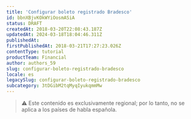 ```yaml
---
title: 'Configurar boleto registrado Bradesco'
id: bbnXBjvKOkWYiOosmASiA
status: DRAFT
createdAt: 2018-03-20T22:08:43.187Z
updatedAt: 2024-03-18T18:04:46.311Z
publishedAt: 
firstPublishedAt: 2018-03-21T17:27:23.026Z
contentType: tutorial
productTeam: Financial
author: authors_59
slug: configurar-boleto-registrado-bradesco
locale: es
legacySlug: configurar-boleto-registrado-bradesco
subcategory: 3tDGibM2tqMyqIyukqmmMw
---
```


>⚠️ Este contenido es exclusivamente regional; por lo tanto, no se aplica a los países de habla española.
